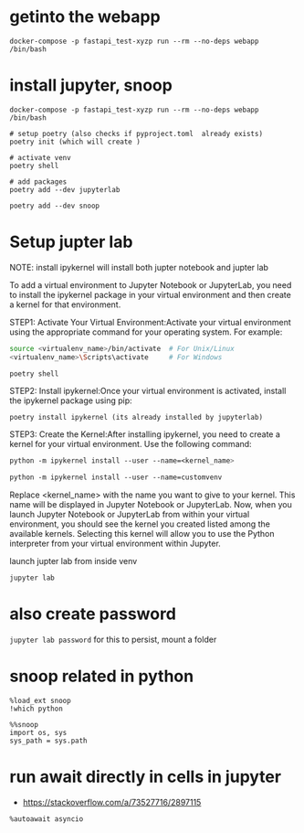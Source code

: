 # getinto the webapp

```
docker-compose -p fastapi_test-xyzp run --rm --no-deps webapp /bin/bash 
```

# install jupyter, snoop

```
docker-compose -p fastapi_test-xyzp run --rm --no-deps webapp /bin/bash

# setup poetry (also checks if pyproject.toml  already exists)
poetry init (which will create )

# activate venv
poetry shell

# add packages
poetry add --dev jupyterlab

poetry add --dev snoop
```

# Setup jupter lab

NOTE: install ipykernel will install both jupter notebook and jupter lab

To add a virtual environment to Jupyter Notebook or JupyterLab, you need to install the ipykernel package in your virtual environment and then create a kernel for that environment. 

STEP1: Activate Your Virtual Environment:Activate your virtual environment using the appropriate command for your operating system. For example:
```bash
source <virtualenv_name>/bin/activate  # For Unix/Linux
<virtualenv_name>\Scripts\activate     # For Windows

poetry shell
```

STEP2: Install ipykernel:Once your virtual environment is activated, install the ipykernel package using pip:
```
poetry install ipykernel (its already installed by jupyterlab)
```

STEP3: Create the Kernel:After installing ipykernel, you need to create a kernel for your virtual environment. Use the following command:
```css
python -m ipykernel install --user --name=<kernel_name>

python -m ipykernel install --user --name=customvenv
```

Replace <kernel_name> with the name you want to give to your kernel. This name will be displayed in Jupyter Notebook or JupyterLab.
Now, when you launch Jupyter Notebook or JupyterLab from within your virtual environment, you should see the kernel you created listed among the available kernels. Selecting this kernel will allow you to use the Python interpreter from your virtual environment within Jupyter.

launch jupter lab from inside venv

```
jupyter lab
```


# also create password

`jupyter lab password`  for this to persist, mount a folder



# snoop related in python

```
%load_ext snoop
!which python
```

```
%%snoop
import os, sys
sys_path = sys.path
```


# run await directly in cells in jupyter

- https://stackoverflow.com/a/73527716/2897115

```
%autoawait asyncio
```
